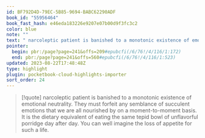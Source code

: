 ```yaml
---
id: BF792D4D-79EC-5B85-9694-BABC62290ADF
book_id: "55956464"
book_fast_hash: e46eda183226e9207e07b00d9f3fc3c2
color: blue
note: ""
text: " narcoleptic patient is banished to a monotonic existence of emotional neutrality. They must forfeit any semblance of succulent emotions that we are all nourished by on a moment-to-moment basis. It is the dietary equivalent of eating the same tepid bowl of unflavorful porridge day after day. You can well imagine the loss of appetite for such a life."
pointer:
  begin: pbr:/page?page=241&offs=209#epubcfi(/6/76!/4/116/1:172)
  end: pbr:/page?page=241&offs=560#epubcfi(/6/76!/4/116/1:523)
updated: 2023-08-22T17:48:48Z
type: highlight
plugin: pocketbook-cloud-highlights-importer
sort_order: 24
---
```


> [!quote]
>  narcoleptic patient is banished to a monotonic existence of emotional neutrality. They must forfeit any semblance of succulent emotions that we are all nourished by on a moment-to-moment basis. It is the dietary equivalent of eating the same tepid bowl of unflavorful porridge day after day. You can well imagine the loss of appetite for such a life.

